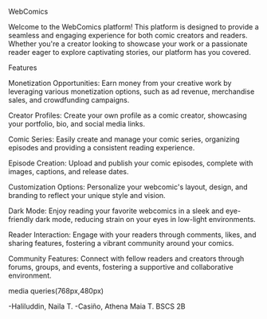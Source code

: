 WebComics 

Welcome to the WebComics platform! This platform is designed to provide a seamless and engaging experience for both comic creators and readers. 
Whether you're a creator looking to showcase your work or a passionate reader eager to explore captivating stories, our platform has you covered.

Features

Monetization Opportunities: Earn money from your creative work by leveraging various monetization options, such as ad revenue, merchandise sales, and crowdfunding campaigns.

Creator Profiles: Create your own profile as a comic creator, showcasing your portfolio, bio, and social media links.

Comic Series: Easily create and manage your comic series, organizing episodes and providing a consistent reading experience.

Episode Creation: Upload and publish your comic episodes, complete with images, captions, and release dates.

Customization Options: Personalize your webcomic's layout, design, and branding to reflect your unique style and vision.

Dark Mode: Enjoy reading your favorite webcomics in a sleek and eye-friendly dark mode, reducing strain on your eyes in low-light environments.

Reader Interaction: Engage with your readers through comments, likes, and sharing features, fostering a vibrant community around your comics.

Community Features: Connect with fellow readers and creators through forums, groups, and events, fostering a supportive and collaborative environment.

media queries(768px,480px)

-Haliluddin, Naila T.
-Casiño, Athena Maia T.
BSCS 2B
